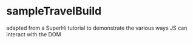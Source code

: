 # sampleTravelBuild

adapted from a SuperHi tutorial to demonstrate the various ways JS can interact with the DOM
